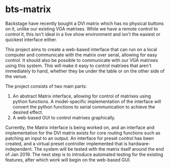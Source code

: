 # bts-matrix
Backstage have recently bought a DVI matrix which has no physical buttons on it, unlike our existing VGA matrixes. While we have a remote control to control it, this isn't ideal in a live show environment and isn't the easiest or quickest interface either.

This project aims to create a web-based interface that can run on a local computer and communicate with the matrix over serial, allowing for easy control. It should also be possible to communicate with our VGA matrixes using this system. This will make it easy to control matrixes that aren't immediately to hand, whether they be under the table or on the other side of the venue.

The project consists of two main parts:
1) An abstract Matrix interface, allowing for control of matrixes using python functions. A model-specific implementation of the interface will convert the python functions to serial communication to achieve the desired effect.
2) A web-based GUI to control matrixes graphically.

Currently, the Matrix interface is being worked on, and an interface and implementation for the DVI matrix exists for core routing functions such as patching an input to an output. An interface for preset control has been created, and a virtual preset controller implemented that is hardware-independent. The system will be tested with the matrix itself around the end of Jan 2019. The next step is to introduce automated testing for the existing features, after which work will begin on the web-based GUI.